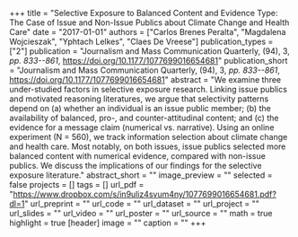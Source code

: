 +++
title = "Selective Exposure to Balanced Content and Evidence Type: The Case of Issue and Non-Issue Publics about Climate Change and Health Care"
date = "2017-01-01"
authors = ["Carlos Brenes Peralta", "Magdalena Wojcieszak", "Yphtach Lelkes", "Claes De Vreese"]
publication_types = ["2"]
publication = "Journalism and Mass Communication Quarterly, (94), 3, _pp. 833--861_, https://doi.org/10.1177/1077699016654681"
publication_short = "Journalism and Mass Communication Quarterly, (94), 3, _pp. 833--861_, https://doi.org/10.1177/1077699016654681"
abstract = "We examine three under-studied factors in selective exposure research. Linking issue publics and motivated reasoning literatures, we argue that selectivity patterns depend on (a) whether an individual is an issue public member; (b) the availability of balanced, pro-, and counter-attitudinal content; and (c) the evidence for a message claim (numerical vs. narrative). Using an online experiment (N = 560), we track information selection about climate change and health care. Most notably, on both issues, issue publics selected more balanced content with numerical evidence, compared with non-issue publics. We discuss the implications of our findings for the selective exposure literature."
abstract_short = ""
image_preview = ""
selected = false
projects = []
tags = []
url_pdf = "https://www.dropbox.com/s/in9uliz4svum4ny/1077699016654681.pdf?dl=1"
url_preprint = ""
url_code = ""
url_dataset = ""
url_project = ""
url_slides = ""
url_video = ""
url_poster = ""
url_source = ""
math = true
highlight = true
[header]
image = ""
caption = ""
+++
